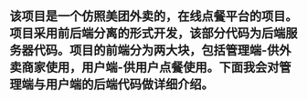 ## 该项目是一个仿照美团外卖的，在线点餐平台的项目。项目采用前后端分离的形式开发，该部分代码为后端服务器代码。项目的前端分为两大块，包括管理端-供外卖商家使用，用户端-供用户点餐使用。下面我会对管理端与用户端的后端代码做详细介绍。


